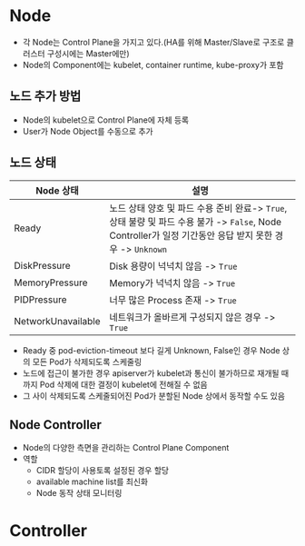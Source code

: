 # Node
- 각 Node는 Control Plane을 가지고 있다.(HA를 위해 Master/Slave로 구조로 클러스터 구성시에는 Master에만)
- Node의 Component에는 kubelet, container runtime, kube-proxy가 포함
## 노드 추가 방법
- Node의 kubelet으로 Control Plane에 자체 등록
- User가 Node Object를 수동으로 추가

## 노드 상태
| Node 상태 | 설명 |
|----------|-----|
|Ready     |노드 상태 양호 및 파드 수용 준비 완료-> `True`, 상태 불량 및 파드 수용 불가 -> `False`, Node Controller가 일정 기간동안 응답 받지 못한 경우 -> `Unknown`|
|DiskPressure| Disk 용량이 넉넉치 않음 -> `True`|
|MemoryPressure| Memory가 넉넉치 않음 -> `True`|
|PIDPressure| 너무 많은 Process 존재 -> `True`|
|NetworkUnavailable| 네트워크가 올바르게 구성되지 않은 경우 -> `True`|
- Ready 중 pod-eviction-timeout 보다 길게 Unknown, False인 경우 Node 상의 모든 Pod가 삭제되도록 스케줄링
- 노드에 접근이 불가한 경우 apiserver가 kubelet과 통신이 불가하므로 재개될 때까지 Pod 삭제에 대한 결정이 kubelet에 전해질 수 없음
- 그 사이 삭제되도록 스케줄되어진 Pod가 분할된 Node 상에서 동작할 수도 있음

## Node Controller
- Node의 다양한 측면을 관리하는 Control Plane Component
- 역할
    - CIDR 할당이 사용토록 설정된 경우 할당
    - available machine list를 최신화
    - Node 동작 상태 모니터링

# Controller